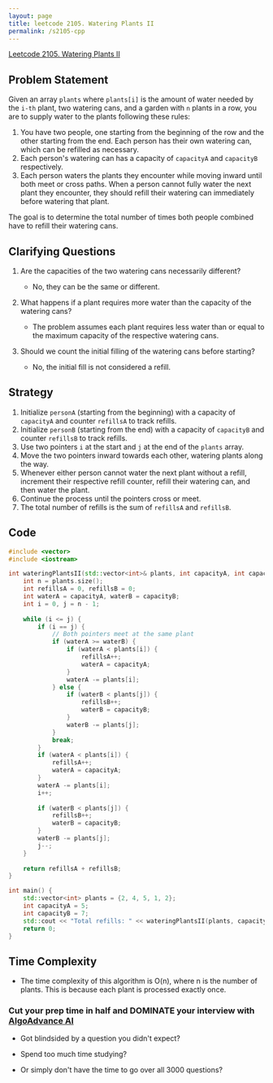 ```yaml
---
layout: page
title: leetcode 2105. Watering Plants II
permalink: /s2105-cpp
---
```

[Leetcode 2105. Watering Plants II](https://algoadvance.github.io/algoadvance/l2105)
## Problem Statement

Given an array `plants` where `plants[i]` is the amount of water needed by the `i-th` plant, two watering cans, and a garden with `n` plants in a row, you are to supply water to the plants following these rules:

1. You have two people, one starting from the beginning of the row and the other starting from the end. Each person has their own watering can, which can be refilled as necessary.
2. Each person's watering can has a capacity of `capacityA` and `capacityB` respectively.
3. Each person waters the plants they encounter while moving inward until both meet or cross paths. When a person cannot fully water the next plant they encounter, they should refill their watering can immediately before watering that plant.

The goal is to determine the total number of times both people combined have to refill their watering cans.

## Clarifying Questions

1. Are the capacities of the two watering cans necessarily different?
   - No, they can be the same or different.

2. What happens if a plant requires more water than the capacity of the watering cans?
   - The problem assumes each plant requires less water than or equal to the maximum capacity of the respective watering cans.

3. Should we count the initial filling of the watering cans before starting?
   - No, the initial fill is not considered a refill.

## Strategy

1. Initialize `personA` (starting from the beginning) with a capacity of `capacityA` and counter `refillsA` to track refills.
2. Initialize `personB` (starting from the end) with a capacity of `capacityB` and counter `refillsB` to track refills.
3. Use two pointers `i` at the start and `j` at the end of the `plants` array.
4. Move the two pointers inward towards each other, watering plants along the way.
5. Whenever either person cannot water the next plant without a refill, increment their respective refill counter, refill their watering can, and then water the plant.
6. Continue the process until the pointers cross or meet.
7. The total number of refills is the sum of `refillsA` and `refillsB`.

## Code

```cpp
#include <vector>
#include <iostream>

int wateringPlantsII(std::vector<int>& plants, int capacityA, int capacityB) {
    int n = plants.size();
    int refillsA = 0, refillsB = 0;
    int waterA = capacityA, waterB = capacityB;
    int i = 0, j = n - 1;
    
    while (i <= j) {
        if (i == j) {
            // Both pointers meet at the same plant
            if (waterA >= waterB) {
                if (waterA < plants[i]) {
                    refillsA++;
                    waterA = capacityA;
                }
                waterA -= plants[i];
            } else {
                if (waterB < plants[j]) {
                    refillsB++;
                    waterB = capacityB;
                }
                waterB -= plants[j];
            }
            break;
        }
        if (waterA < plants[i]) {
            refillsA++;
            waterA = capacityA;
        }
        waterA -= plants[i];
        i++;
        
        if (waterB < plants[j]) {
            refillsB++;
            waterB = capacityB;
        }
        waterB -= plants[j];
        j--;
    }
    
    return refillsA + refillsB;
}

int main() {
    std::vector<int> plants = {2, 4, 5, 1, 2};
    int capacityA = 5;
    int capacityB = 7;
    std::cout << "Total refills: " << wateringPlantsII(plants, capacityA, capacityB) << std::endl;
    return 0;
}
```

## Time Complexity

- The time complexity of this algorithm is O(n), where n is the number of plants. This is because each plant is processed exactly once.



### Cut your prep time in half and DOMINATE your interview with [AlgoAdvance AI](https://algoAdvance.com)

- Got blindsided by a question you didn't expect?

- Spend too much time studying?

- Or simply don't have the time to go over all 3000 questions?


